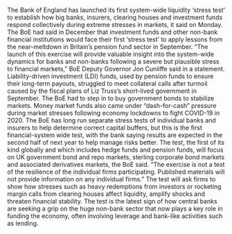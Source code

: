 The Bank of England has launched its first system-wide liquidity ‘stress test’ to establish how big banks, insurers, clearing houses and investment funds respond collectively during extreme stresses in markets, it said on Monday.
The BoE had said in December that investment funds and other non-bank financial institutions would face their first ‘stress test’ to apply lessons from the near-meltdown in Britain’s pension fund sector in September.
“The launch of this exercise will provide valuable insight into the system-wide dynamics for banks and non-banks following a severe but plausible stress to financial markets,” BoE Deputy Governor Jon Cunliffe said in a statement.
Liability-driven investment (LDI) funds, used by pension funds to ensure their long-term payouts, struggled to meet collateral calls after turmoil caused by the fiscal plans of Liz Truss’s short-lived government in September. The BoE had to step in to buy government bonds to stabilize markets.
Money market funds also came under “dash-for-cash” pressure during market stresses following economy lockdowns to fight COVID-19 in 2020.
The BoE has long run separate stress tests of individual banks and insurers to help determine correct capital buffers, but this is the first financial-system wide test, with the bank saying results are expected in the second half of next year to help manage risks better.
The test, the first of its kind globally and which includes hedge funds and pension funds, will focus on UK government bond and repo markets, sterling corporate bond markets and associated derivatives markets, the BoE said.
“The exercise is not a test of the resilience of the individual firms participating. Published materials will not provide information on any individual firms.”
The test will ask firms to show how stresses such as heavy redemptions from investors or rocketing margin calls from clearing houses affect liquidity, amplify shocks and threaten financial stability.
The test is the latest sign of how central banks are seeking a grip on the huge non-bank sector that now plays a key role in funding the economy, often involving leverage and bank-like activities such as lending.
